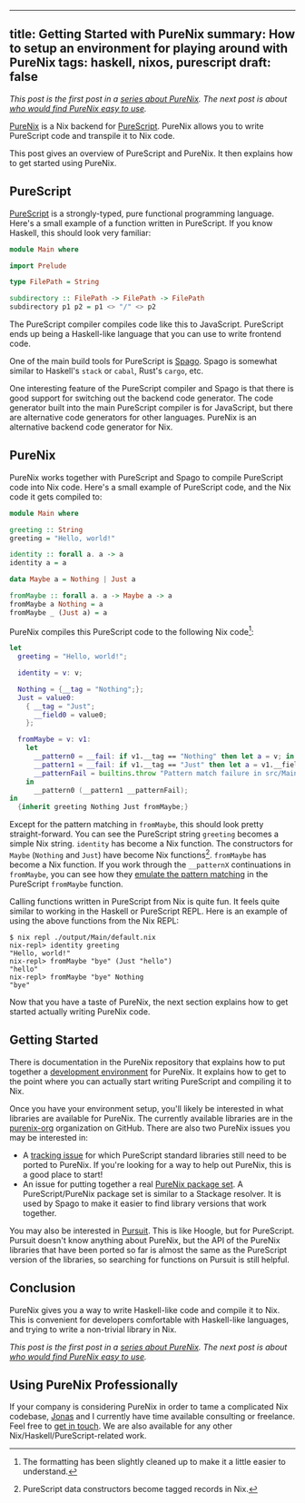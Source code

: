 ------------------------------------------------------
title: Getting Started with PureNix
summary: How to setup an environment for playing around with PureNix
tags: haskell, nixos, purescript
draft: false
------------------------------------------------------

*This post is the first post in a
[series about PureNix](./2022-01-03-purenix). The next post is about
[who would find PureNix easy to use](./2022-01-05-who-would-like-purenix).*

[PureNix](https://github.com/purenix-org/purenix) is a Nix backend for
[PureScript](https://www.purescript.org/).  PureNix allows you to write
PureScript code and transpile it to Nix code.

This post gives an overview of PureScript and PureNix. It then explains how to
get started using PureNix.

## PureScript

[PureScript](https://en.wikipedia.org/wiki/PureScript) is a strongly-typed,
pure functional programming language. Here's a small example of a function
written in PureScript.  If you know Haskell, this should look very familiar:

```purescript
module Main where

import Prelude

type FilePath = String

subdirectory :: FilePath -> FilePath -> FilePath
subdirectory p1 p2 = p1 <> "/" <> p2
```

The PureScript compiler compiles code like this to JavaScript.  PureScript ends
up being a Haskell-like language that you can use to write frontend code.

One of the main build tools for PureScript is
[Spago](https://github.com/purescript/spago).  Spago is somewhat similar to
Haskell's `stack` or `cabal`, Rust's `cargo`, etc.

One interesting feature of the PureScript compiler and Spago is that there is
good support for switching out the backend code generator.  The code generator
built into the main PureScript compiler is for JavaScript, but there are
alternative code generators for other languages.  PureNix is an alternative
backend code generator for Nix.

## PureNix

PureNix works together with PureScript and Spago to compile PureScript code
into Nix code.  Here's a small example of PureScript code, and the Nix code it
gets compiled to:

```purescript
module Main where

greeting :: String
greeting = "Hello, world!"

identity :: forall a. a -> a
identity a = a

data Maybe a = Nothing | Just a

fromMaybe :: forall a. a -> Maybe a -> a
fromMaybe a Nothing = a
fromMaybe _ (Just a) = a
```

PureNix compiles this PureScript code to the following Nix code[^modified]:

[^modified]: The formatting has been slightly cleaned up to make it a little
    easier to understand.

```nix
let
  greeting = "Hello, world!";

  identity = v: v;

  Nothing = {__tag = "Nothing";};
  Just = value0:
    { __tag = "Just";
      __field0 = value0;
    };

  fromMaybe = v: v1:
    let
      __pattern0 = __fail: if v1.__tag == "Nothing" then let a = v; in a else __fail;
      __pattern1 = __fail: if v1.__tag == "Just" then let a = v1.__field0; in a else __fail;
      __patternFail = builtins.throw "Pattern match failure in src/Main.purs at 11:1 - 11:41";
    in
      __pattern0 (__pattern1 __patternFail);
in
  {inherit greeting Nothing Just fromMaybe;}
```

Except for the pattern matching in `fromMaybe`, this should look pretty
straight-forward.  You can see the PureScript string `greeting` becomes a
simple Nix string.  `identity` has become a Nix function.  The constructors for
`Maybe` (`Nothing` and `Just`) have become Nix functions[^tagged].  `fromMaybe` has
become a Nix function.  If you work through the `__patternX` continuations in
`fromMaybe`, you can see how they
[emulate the pattern matching](https://jonascarpay.com/posts/2021-11-08-nix-adts.html)
in the PureScript `fromMaybe` function.

[^tagged]: PureScript data constructors become tagged records in Nix.

Calling functions written in PureScript from Nix is quite fun.  It feels quite
similar to working in the Haskell or PureScript REPL.  Here is an example of
using the above functions from the Nix REPL:

```console
$ nix repl ./output/Main/default.nix
nix-repl> identity greeting
"Hello, world!"
nix-repl> fromMaybe "bye" (Just "hello")
"hello"
nix-repl> fromMaybe "bye" Nothing
"bye"
```

Now that you have a taste of PureNix, the next section explains how to get
started actually writing PureNix code.

## Getting Started

There is documentation in the PureNix repository that explains how to
put together a
[development environment](https://github.com/purenix-org/purenix/blob/main/docs/quick-start.md)
for PureNix.  It explains how to get to the point where you can actually start
writing PureScript and compiling it to Nix.

Once you have your environment setup, you'll likely be interested in what
libraries are available for PureNix.  The currently available libraries
are in the [purenix-org](https://github.com/purenix-org/) organization on
GitHub.  There are also two PureNix issues you may be interested in:

-   A [tracking issue](https://github.com/purenix-org/purenix/issues/37)
    for which PureScript standard libraries still need to be ported to PureNix.
    If you're looking for a way to help out PureNix, this is a good place
    to start!
-   An issue for putting together a real
    [PureNix package set](https://github.com/purenix-org/purenix/issues/36).
    A PureScript/PureNix package set is similar to a Stackage resolver.  It is
    used by Spago to make it easier to find library versions that work together.

You may also be interested in [Pursuit](https://pursuit.purescript.org/).
This is like Hoogle, but for PureScript.  Pursuit doesn't know anything
about PureNix, but the API of the PureNix libraries that have been ported so
far is almost the same as the PureScript version of the libraries, so searching
for functions on Pursuit is still helpful.

## Conclusion

PureNix gives you a way to write Haskell-like code and compile it to Nix.  This
is convenient for developers comfortable with Haskell-like languages, and
trying to write a non-trivial library in Nix.

*This post is the first post in a
[series about PureNix](./2022-01-03-purenix). The next post is about
[who would find PureNix easy to use](./2022-01-05-who-would-like-purenix).*

## Using PureNix Professionally

If your company is considering PureNix in order to tame a complicated Nix
codebase, [Jonas](https://jonascarpay.com/) and I currently have time available
consulting or freelance.  Feel free to [get in touch](/about).  We are also
available for any other Nix/Haskell/PureScript-related work.
